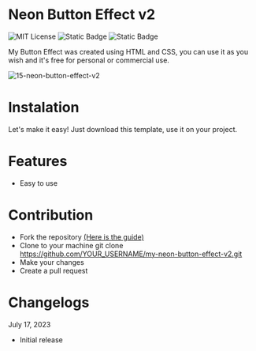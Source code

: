 # Neon Button Effect v2

![MIT License](https://img.shields.io/badge/Author-S1mon009-blue.svg) ![Static Badge](https://img.shields.io/badge/HTML-html?logo=html5&labelColor=%23595959&color=%23E34F26)
![Static Badge](https://img.shields.io/badge/CSS-js?logo=css3&labelColor=%23595959&color=%231572B6)

My Button Effect was created using HTML and CSS, you can use it as you wish and it's free for personal or commercial use.

![15-neon-button-effect-v2](https://github.com/S1mon009/HTML-CSS-Bootstrap/assets/105738321/b467b3df-9d79-45f2-b52d-6cb58a8c24c3)

# Instalation

Let's make it easy! Just download this template, use it on your project.

# Features
- Easy to use

# Contribution

- Fork the repository [(Here is the guide)](https://docs.github.com/en/get-started/quickstart/fork-a-repo)
- Clone to your machine git clone https://github.com/YOUR_USERNAME/my-neon-button-effect-v2.git
- Make your changes
- Create a pull request

# Changelogs

July 17, 2023

- Initial release
